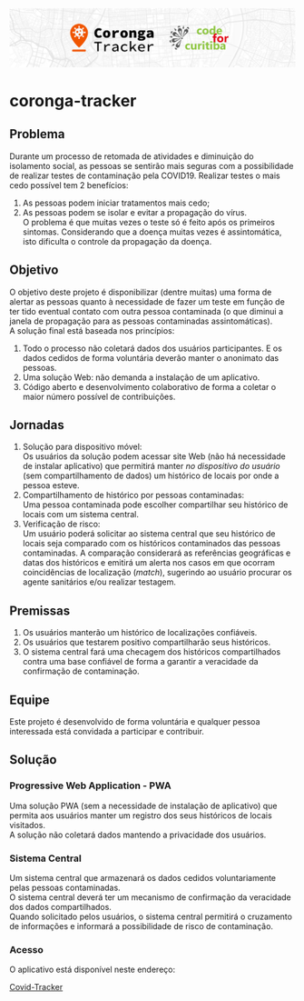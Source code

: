 ![Logo Coronga Tracker e Code For Curitiba](/assets/header.jpg)

# coronga-tracker

## Problema
Durante um processo de retomada de atividades e diminuição do isolamento social, as pessoas se sentirão mais seguras com a possibilidade de realizar testes de contaminação pela COVID19. Realizar testes o mais cedo possível tem 2 benefícios:    
1. As pessoas podem iniciar tratamentos mais cedo;    
2. As pessoas podem se isolar e evitar a propagação do vírus.   
O problema é que muitas vezes o teste só é feito após os primeiros sintomas. Considerando que a doença muitas vezes é assintomática, isto dificulta o controle da propagação da doença.    
## Objetivo   
O objetivo deste projeto é disponibilizar (dentre muitas) uma forma de alertar as pessoas quanto à necessidade de fazer um teste em função de ter tido eventual contato com outra pessoa contaminada (o que diminui a janela de propagação para as pessoas contaminadas assintomáticas).   
A solução final está baseada nos princípios:
1. Todo o processo não coletará dados dos usuários participantes. E os dados cedidos de forma voluntária deverão manter o anonimato das pessoas.
2. Uma solução Web: não demanda a instalação de um aplicativo.
3. Código aberto e desenvolvimento colaborativo de forma a coletar o maior número possível de contribuições.
## Jornadas   
1. Solução para dispositivo móvel:   
Os usuários da solução podem acessar site Web (não há necessidade de instalar aplicativo) que permitirá manter *no dispositivo do usuário* (sem compartilhamento de dados) um histórico de locais por onde a pessoa esteve.   
2. Compartilhamento de histórico por pessoas contaminadas:   
Uma pessoa contaminada pode escolher compartilhar seu histórico de locais com um sistema central.    
3. Verificação de risco:    
Um usuário poderá solicitar ao sistema central que seu histórico de locais seja comparado com os históricos contaminados das pessoas contaminadas. A comparação considerará as referências geográficas e datas dos históricos e emitirá um alerta nos casos em que ocorram coincidências de localização (*match*), sugerindo ao usuário procurar os agente sanitários e/ou realizar testagem.    
## Premissas   
1. Os usuários manterão um histórico de localizações confiáveis.    
2. Os usuários que testarem positivo compartilharão seus históricos.   
3. O sistema central fará uma checagem dos históricos compartilhados contra uma base confiável de forma a garantir a veracidade da confirmação de contaminação.   
## Equipe   
Este projeto é desenvolvido de forma voluntária e qualquer pessoa interessada está convidada a participar e contribuir.   

## Solução  
### Progressive Web Application - PWA
Uma solução PWA (sem a necessidade de instalação de aplicativo) que permita aos usuários manter um registro dos seus históricos de locais visitados.    
A solução não coletará dados mantendo a privacidade dos usuários.   
### Sistema Central   
Um sistema central que armazenará os dados cedidos voluntariamente pelas pessoas contaminadas.   
O sistema central deverá ter um mecanismo de confirmação da veracidade dos dados compartilhados.   
Quando solicitado pelos usuários, o sistema central permitirá o cruzamento de informações e informará a possibilidade de risco de contaminação.   

### Acesso   
O aplicativo está disponível neste endereço:

[Covid-Tracker](https://master.d1nbtlicy20gae.amplifyapp.com/)



